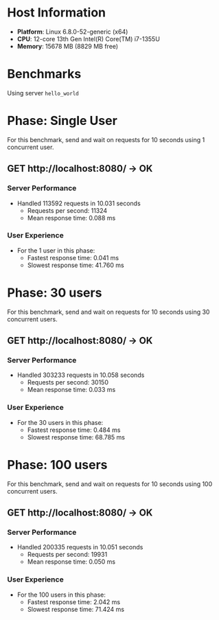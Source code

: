 # Host Information

- **Platform**: Linux 6.8.0-52-generic (x64)
- **CPU**: 12-core 13th Gen Intel(R) Core(TM) i7-1355U
- **Memory**: 15678 MB (8829 MB free)

# Benchmarks

Using server `hello_world`

# Phase: Single User

For this benchmark, send and wait on requests for 10 seconds using 1 concurrent user.


## GET http://localhost:8080/ -> OK

### Server Performance

- Handled 113592 requests in 10.031 seconds
  - Requests per second: 11324
  - Mean response time: 0.088 ms

### User Experience

- For the 1 user in this phase:
  - Fastest response time: 0.041 ms
  - Slowest response time: 41.760 ms


# Phase: 30 users

For this benchmark, send and wait on requests for 10 seconds using 30 concurrent users.


## GET http://localhost:8080/ -> OK

### Server Performance

- Handled 303233 requests in 10.058 seconds
  - Requests per second: 30150
  - Mean response time: 0.033 ms

### User Experience

- For the 30 users in this phase:
  - Fastest response time: 0.484 ms
  - Slowest response time: 68.785 ms


# Phase: 100 users

For this benchmark, send and wait on requests for 10 seconds using 100 concurrent users.


## GET http://localhost:8080/ -> OK

### Server Performance

- Handled 200335 requests in 10.051 seconds
  - Requests per second: 19931
  - Mean response time: 0.050 ms

### User Experience

- For the 100 users in this phase:
  - Fastest response time: 2.042 ms
  - Slowest response time: 71.424 ms

